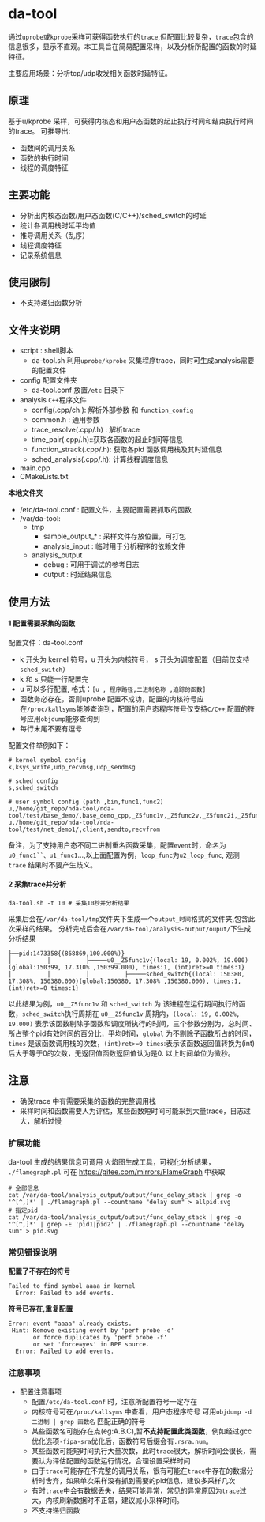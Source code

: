 
# da-tool

通过`uprobe`或`kprobe`采样可获得函数执行的`trace`,但配置比较复杂，`trace`包含的信息很多，显示不直观。本工具旨在简易配置采样，以及分析所配置的函数的时延特征。

主要应用场景：分析tcp/udp收发相关函数时延特征。

## 原理
基于u/kprobe 采样，可获得内核态和用户态函数的起止执行时间和结束执行时间的trace。
可推导出:
+ 函数间的调用关系
+ 函数的执行时间
+ 线程的调度特征

## 主要功能
+ 分析出内核态函数/用户态函数(C/C++)/sched_switch的时延
+ 统计各调用栈时延平均值
+ 推导调用关系（乱序）
+ 线程调度特征
+ 记录系统信息

## 使用限制
+ 不支持递归函数分析

## 文件夹说明

+ script : shell脚本
    + da-tool.sh  利用`uprobe/kprobe` 采集程序trace，同时可生成analysis需要的配置文件
+ config 配置文件夹
    + da-tool.conf 放置`/etc` 目录下
+ analysis `C++`程序文件
    + config(.cpp/ch ): 解析外部参数 和 `function_config`
    + common.h : 通用参数
    + trace_resolve(.cpp/.h) : 解析trace
    + time_pair(.cpp/.h)::获取各函数的起止时间等信息
    + function_strack(.cpp/.h): 获取各pid 函数调用栈及其时延信息 
    + sched_analysis(.cpp/.h): 计算线程调度信息
+ main.cpp
+ CMakeLists.txt

**本地文件夹**

+ /etc/da-tool.conf : 配置文件，主要配置需要抓取的函数
+ /var/da-tool: 
    + tmp
        + sample_output_* : 采样文件存放位置，可打包
        + analysis_input : 临时用于分析程序的依赖文件
    + analysis_output 
        + debug : 可用于调试的参考日志
        + output : 时延结果信息

## 使用方法

#### 1 配置需要采集的函数
配置文件：da-tool.conf
+ k 开头为 kernel 符号，u 开头为内核符号， s 开头为调度配置（目前仅支持`sched_switch`）
+ k 和 s 只能一行配置完
+ u 可以多行配置, 格式：`[u , 程序路径,二进制名称 ,追踪的函数]`
+ 函数务必存在，否则uprobe 配置不成功，配置的内核符号应在`/proc/kallsyms`能够查询到，配置的用户态程序符号仅支持`C/C++`,配置的符号应用`objdump`能够查询到
+ 每行末尾不要有逗号

配置文件举例如下：
```
# kernel symbol config
k,ksys_write,udp_recvmsg,udp_sendmsg

# sched config
s,sched_switch

# user symbol config (path ,bin,func1,func2)
u,/home/git_repo/nda-tool/nda-tool/test/base_demo/,base_demo_cpp,_Z5func1v,_Z5func2v,_Z5func2i,_Z5func3v,_Z5func4v
u,/home/git_repo/nda-tool/nda-tool/test/net_demo1/,client,sendto,recvfrom
```
备注，为了支持用户态不同二进制重名函数采集，配置`event`时，命名为`u0_func1``、u1_func1`...,以上面配置为例，`loop_func`为`u2_loop_func`,
观测`trace` 结果时不要产生歧义。
#### 2 采集trace并分析

```shell
da-tool.sh -t 10 # 采集10秒并分析结果
```
采集后会在`/var/da-tool/tmp`文件夹下生成一个`output_时间`格式的文件夹,包含此次采样的结果。
分析完成后会在`/var/da-tool/analysis-output/ouput/`下生成分析结果

```
├──pid:1473358{(868869,100.000%)}
│          │          ├─────u0__Z5func1v{(local: 19, 0.002%, 19.000)(global:150399, 17.310% ,150399.000), times:1, (int)ret>=0 times:1}
│          │          │          ├─────sched_switch{(local: 150380, 17.308%, 150380.000)(global:150380, 17.308% ,150380.000), times:1, (int)ret>=0 times:1}
```
以此结果为例，`u0__Z5func1v` 和 `sched_switch` 为 该进程在运行期间执行的函数，`sched_switch`执行周期在 `u0__Z5func1v` 周期内，`(local: 19, 0.002%, 19.000)` 表示该函数剔除子函数和调度所执行的时间，三个参数分别为，总时间、所占整个pid有效时间的百分比，平均时间，`global` 为不剔除子函数所占的时间，`times` 是该函数调用栈的次数，`(int)ret>=0 times`:表示该函数返回值转换为(int)后大于等于0的次数，无返回值函数返回值认为是0.
以上时间单位为微秒。
## 注意
+ 确保trace 中有需要采集的函数的完整调用栈
+ 采样时间和函数需要人为评估，某些函数短时间可能采到大量trace，日志过大，解析过慢

### 扩展功能
da-tool 生成的结果信息可调用 火焰图生成工具，可视化分析结果，
`./flamegraph.pl` 可在 https://gitee.com/mirrors/FlameGraph 中获取
```shell
# 全部信息
cat /var/da-tool/analysis_output/output/func_delay_stack | grep -o '^[^,]*' | ./flamegraph.pl --countname "delay sum" > allpid.svg
# 指定pid
cat /var/da-tool/analysis_output/output/func_delay_stack | grep -o '^[^,]*' | grep -E 'pid1|pid2' | ./flamegraph.pl --countname "delay sum" > pid.svg
```

### 常见错误说明

**配置了不存在的符号**
```
Failed to find symbol aaaa in kernel
  Error: Failed to add events.
```
**符号已存在,重复配置**
```
Error: event "aaaa" already exists.
 Hint: Remove existing event by 'perf probe -d'
       or force duplicates by 'perf probe -f'
       or set 'force=yes' in BPF source.
  Error: Failed to add events.
```

### 注意事项
+ 配置注意事项
    + 配置`/etc/da-tool.conf` 时，注意所配置符号一定存在
    + 内核符号可在`/proc/kallsyms` 中查看，用户态程序符号 可用`objdump -d 二进制 | grep 函数名` 匹配正确的符号
    + 某些函数名可能存在点(eg:A.B.C),暂**不支持配置此类函数**，例如经过gcc优化选项`-fipa-sra`优化后，函数符号后缀会有`.rsra.num`。
    + 某些函数可能短时间执行大量次数，此时`trace`很大，解析时间会很长，需要认为评估配置的函数运行情况，合理设置采样时间
    + 由于`trace`可能存在不完整的调用关系，很有可能在`trace`中存在的数据分析时舍弃，如果单次采样没有抓到需要的pid信息，建议多采样几次
    + 有时`trace`中会有数据丢失，结果可能异常，常见的异常原因为`trace`过大，内核刷新数据时不正常，建议减小采样时间。
    + 不支持递归函数



